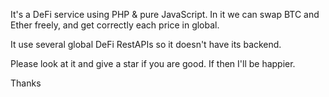 It's a DeFi service using PHP & pure JavaScript. In it we can swap BTC and Ether freely, and get correctly each price in global.

It use several global DeFi RestAPIs so it doesn't have its backend.

Please look at it and give a star if you are good. If then I'll be happier.

Thanks
